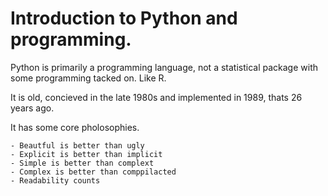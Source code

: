# Introduction to Python and programming.

Python is primarily a programming language, not a statistical package with some programming
tacked on. Like R.

It is old, concieved in the late 1980s and implemented in 1989, thats 26 years ago. 

It has some core pholosophies.

    - Beautful is better than ugly
    - Explicit is better than implicit
    - Simple is better than complext
    - Complex is better than comppilacted
    - Readability counts

 
